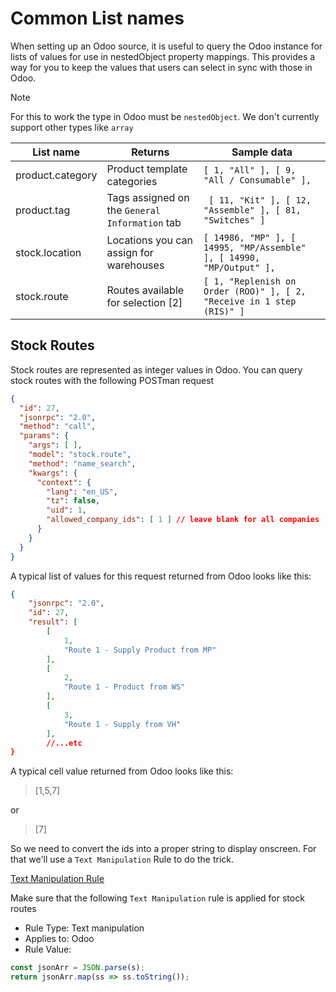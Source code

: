 # Common List names
When setting up an Odoo source, it is useful to query the Odoo instance for lists of values for use in nestedObject property mappings.
This provides a way for you to keep the values that users can select in sync with those in Odoo.

> [!NOTE]
> For this to work the type in Odoo must be `nestedObject`. We don't currently support other types like `array` 

|List name|Returns|Sample data|
|----|----|----|
|product.category|Product template categories | `[ 1, "All" ], [ 9, "All / Consumable" ], `|
|product.tag|Tags assigned on the `General Information` tab | ` [ 11, "Kit" ], [ 12, "Assemble" ], [ 81, "Switches" ]`|
|stock.location|Locations you can assign for warehouses|`[ 14986, "MP" ], [ 14995, "MP/Assemble" ], [ 14990, "MP/Output" ],`|
|stock.route|Routes available for selection [2]|`[ 1, "Replenish on Order (ROO)" ], [ 2, "Receive in 1 step (RIS)" ]`|


## Stock Routes

Stock routes are represented as integer values in Odoo.
You can query stock routes with the following POSTman request

```json
{
  "id": 27,
  "jsonrpc": "2.0",
  "method": "call",
  "params": {
    "args": [ ],
    "model": "stock.route",
    "method": "name_search",
    "kwargs": {
      "context": {
        "lang": "en_US",
        "tz": false,
        "uid": 1,
        "allowed_company_ids": [ 1 ] // leave blank for all companies
      }
    }
  }
}
```

A typical list of values for this request returned from Odoo looks like this:

```json
{
    "jsonrpc": "2.0",
    "id": 27,
    "result": [
        [
            1,
            "Route 1 - Supply Product from MP"
        ],
        [
            2,
            "Route 1 - Product from WS"
        ],
        [
            3,
            "Route 1 - Supply from VH"
        ],
        //...etc
}
```
A typical cell value returned from Odoo looks like this:

> [1,5,7]

or 

> [7]

So we need to convert the ids into a proper string to display onscreen. For that we'll use a `Text Manipulation` Rule to do the trick.

[Text Manipulation Rule](images/list_names.md)

Make sure that the following `Text Manipulation` rule is applied for stock routes


* Rule Type: Text manipulation
* Applies to: Odoo
* Rule Value: 
```js
const jsonArr = JSON.parse(s); 
return jsonArr.map(ss => ss.toString());
```